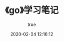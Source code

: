﻿---
pageComponent:
  name: Catalogue
  data:
    path: 《go》学习笔记
    imgUrl: https://cdn.jsdelivr.net/gh/lzq70112/images/blog/go.png
    description: 本章内容是博主的go学习笔记，非教程文档，请以官方文档为准。
title: 《go》学习笔记
date: 2020-02-04 12:16:12
permalink: /note/go/
article: false
comment: false
editLink: false
author:
  name: lzq70112
  link: https://github.com/lzq70112
---
